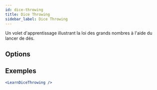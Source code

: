 ```yaml
---
id: dice-throwing
title: Dice Throwing
sidebar_label: Dice Throwing
---
```


Un volet d'apprentissage illustrant la loi des grands nombres à l'aide du lancer de dés.

## Options



## Exemples

```jsx live
<LearnDiceThrowing />
```

